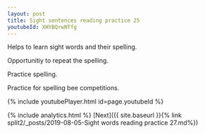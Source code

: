 ```yaml
---
layout: post
title: Sight sentences reading practice 25
youtubeId: XHYBQrwNTfg
---
```

 
 
Helps to learn sight words and their spelling.

Opportunitiy to repeat the spelling. 

Practice spelling. 
 
Practice for spelling bee competitions. 
 
{% include youtubePlayer.html id=page.youtubeId %}
 
 
{% include analytics.html %} 
[Next]({{ site.baseurl }}{% link  split2/_posts/2019-08-05-Sight words reading practice 27.md%})
 
